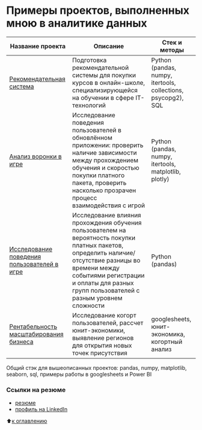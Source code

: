 # Примеры проектов, выполненных мною в аналитике данных

  
  
| Название проекта | Описание | Стек и методы |
| --- | --- | --- |
| [Рекомендательная система](https://github.com/DrakinaAlena/Data_Analyst/tree/main/Recommendation%20system) | Подготовка рекомендательной системы для покупки курсов в онлайн-школе, специализирующейся на обучении в сфере IT-технологий| Python (pandas, numpy, itertools, collections, psycopg2), SQL |  
| [Анализ воронки в игре](https://github.com/DrakinaAlena/Data_Analyst/tree/main/Funnel%20Analysis) | Исследование поведения пользователей в обновлённом приложении: проверить наличие зависимости между прохождением обучения и скоростью покупки платного пакета, проверить насколько прозрачен процесс взаимодействия с игрой | Python (pandas, numpy, itertools, matplotlib, plotly) |  
| [Исследование поведения пользователей в игре](https://github.com/DrakinaAlena/Data_Analyst/tree/main/User%20behavior%20research) | Исследование влияния прохождения обучения пользователем на вероятность покупки платных пакетов, определить наличие/отсутствие разницы во времени между событиями регистрации и оплаты для разных групп пользователей с разным уровнем сложности | Python (pandas) |
| [Рентабельность масштабирования бизнеса](https://github.com/DrakinaAlena/Data_Analyst/tree/main/Profitability%20of%20business%20scaling) | Исследование когорт пользователей, рассчет юнит-экономики, выявление регионов для открытия новых точек присутствия | googlesheets, юнит-экономика, когортный анализ |  
  

Общий стэк для вышеописанных проектов: pandas, numpy, matplotlib, seaborn, sql, примеры работы в googlesheets и Power BI 
 

### Ссылки на резюме  
- [резюме](https://github.com/DrakinaAlena/About_me/blob/main/Certificates/CV_DA_Drakina_Alena.pdf) 
- [профиль на LinkedIn](www.linkedin.com/in/Drakina-Alena)  

:arrow_up:[к оглавлению](https://github.com/DrakinaAlena/Data_Analyst/blob/main/README.md)
